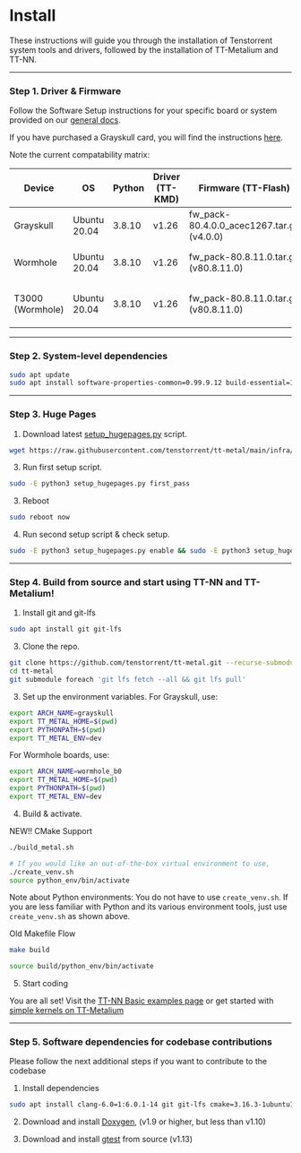 # Install

These instructions will guide you through the installation of Tenstorrent system tools and drivers, followed by the installation of TT-Metalium and TT-NN.

---

### Step 1. Driver & Firmware

Follow the Software Setup instructions for your specific board or system provided on our [general docs](https://docs.tenstorrent.com/tenstorrent).

If you have purchased a Grayskull card, you will find the instructions [here](https://docs.tenstorrent.com/tenstorrent/add-in-boards-and-cooling-kits/grayskull-tm-e75-e150/software-setup).

Note the current compatability matrix:

| Device              | OS              | Python   | Driver (TT-KMD)    | Firmware (TT-Flash)                        | TT-SMI                | TT-Topology                    |
|---------------------|-----------------|----------|--------------------|--------------------------------------------|-----------------------|--------------------------------|
| Grayskull           | Ubuntu 20.04    | 3.8.10   | v1.26              | fw_pack-80.4.0.0_acec1267.tar.gz (v4.0.0)  | v2.1.0 or above       | N/A                            |
| Wormhole            | Ubuntu 20.04    | 3.8.10   | v1.26              | fw_pack-80.8.11.0.tar.gz (v80.8.11.0)      | v2.1.0 or above       | N/A                            |
| T3000 (Wormhole)    | Ubuntu 20.04    | 3.8.10   | v1.26              | fw_pack-80.8.11.0.tar.gz (v80.8.11.0)      | v2.1.0 or above       | v1.0.2 or above, `mesh` config |

---

### Step 2. System-level dependencies

```sh
sudo apt update
sudo apt install software-properties-common=0.99.9.12 build-essential=12.8ubuntu1.1 python3.8-venv=3.8.10-0ubuntu1~20.04.9 libgoogle-glog-dev=0.4.0-1build1 libyaml-cpp-dev=0.6.2-4ubuntu1 libboost-all-dev=1.71.0.0ubuntu2 libsndfile1=1.0.28-7ubuntu0.2 libhwloc-dev graphviz
```

---

### Step 3. Huge Pages

1. Download latest [setup_hugepages.py](https://github.com/tenstorrent/tt-metal/blob/main/infra/machine_setup/scripts/setup_hugepages.py) script.

```sh
wget https://raw.githubusercontent.com/tenstorrent/tt-metal/main/infra/machine_setup/scripts/setup_hugepages.py
```

3. Run first setup script.

```sh
sudo -E python3 setup_hugepages.py first_pass
```

3. Reboot

```sh
sudo reboot now
```

4. Run second setup script & check setup.

```sh
sudo -E python3 setup_hugepages.py enable && sudo -E python3 setup_hugepages.py check
```
---

### Step 4. Build from source and start using TT-NN and TT-Metalium!

1. Install git and git-lfs

```sh
sudo apt install git git-lfs
```

3. Clone the repo.

```sh
git clone https://github.com/tenstorrent/tt-metal.git --recurse-submodules
cd tt-metal
git submodule foreach 'git lfs fetch --all && git lfs pull'
```

3. Set up the environment variables. For Grayskull, use:

```sh
export ARCH_NAME=grayskull
export TT_METAL_HOME=$(pwd)
export PYTHONPATH=$(pwd)
export TT_METAL_ENV=dev
```

For Wormhole boards, use:

```sh
export ARCH_NAME=wormhole_b0
export TT_METAL_HOME=$(pwd)
export PYTHONPATH=$(pwd)
export TT_METAL_ENV=dev
```

4. Build & activate.

NEW!! CMake Support
```sh
./build_metal.sh

# If you would like an out-of-the-box virtual environment to use,
./create_venv.sh
source python_env/bin/activate
```

Note about Python environments: You do not have to use `create_venv.sh`. If you
are less familiar with Python and its various environment tools, just use
`create_venv.sh` as shown above.

Old Makefile Flow
```sh
make build

source build/python_env/bin/activate
```

5. Start coding

You are all set! Visit the [TT-NN Basic examples page](https://tenstorrent.github.io/tt-metal/latest/ttnn/ttnn/usage.html#basic-examples) or get started with [simple kernels on TT-Metalium](https://github.com/tenstorrent/tt-metal/blob/main/README.md)

---

### Step 5. Software dependencies for codebase contributions

Please follow the next additional steps if you want to contribute to the codebase

1. Install dependencies

```sh
sudo apt install clang-6.0=1:6.0.1-14 git git-lfs cmake=3.16.3-1ubuntu1.20.04.1 pandoc libtbb-dev libcapstone-dev pkg-config ninja-build patchelf
```

2. Download and install [Doxygen](https://www.doxygen.nl/download.html), (v1.9 or higher, but less than v1.10)

3. Download and install [gtest](https://github.com/google/googletest) from source (v1.13)

